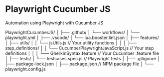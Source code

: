 # Playwright Cucumber JS

Automation using Playwright with Cucumber JS

PlaywrightCucumberJS/
│
├── .github/
│   └── workflows/
│       └── playwright.yml
│
├── .vscode/
│   └── lua.booster.lint.json
│
├── features/
│   ├── utils/
│   │   └── jsUtils.js  // Your utility functions
│   │
│   ├── step_definitions/
│   │   └── CucumberPlaywrightJavaScript.js  // Your step definitions
│   │
│   └── GherkinSyntax.feature  // Your Cucumber .feature file
│
├── tests/
│   └── testcases.spec.js  // Playwright tests
│
├── .gitignore
│
├── package-lock.json
│
├── package.json  // NPM package file
│
└── playwright.config.js

